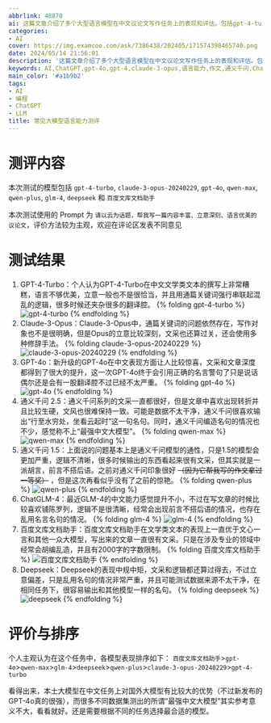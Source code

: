 ```yaml
---
abbrlink: 48870
ai: 这篇文章介绍了多个大型语言模型在中文议论文写作任务上的表现和评估。包括gpt-4-turbo、claude-3-opus、gpt-4o、通义千问、glm-4、百度文库文档助手和deepseek等。作者通过一个具体的写作Prompt对这些模型的文学表达、逻辑连贯性和立意深度进行了测试和比较，并给出了主观的排序和评价。文章指出不同模型在处理中文文本时的优势和不足，强调选择合适的模型对于完成特定任务的重要性。
categories:
- AI
cover: https://img.examcoo.com/ask/7386438/202405/171574398465740.png
date: 2024/05/14 21:56:01
description: '这篇文章介绍了多个大型语言模型在中文议论文写作任务上的表现和评估。包括gpt-4-turbo、claude-3-opus、gpt-4o、通义千问、glm-4、百度文库文档助手和deepseek等。作者通过一个具体的写作Prompt对这些模型的文学表达、逻辑连贯性和立意深度进行了测试和比较，并给出了主观的排序和评价。文章指出不同模型在处理中文文本时的优势和不足，强调选择合适的模型对于完成特定任务的重要性。'
keywords: AI,ChatGPT,gpt-4o,gpt-4,claude-3-opus,语言能力,作文,通义千问,ChatGLM,deepseek
main_color: '#a1b9b2'
tags:
- AI
- 编程
- ChatGPT
- LLM
title: 常见大模型语言能力测评
---
```

# 测评内容

本次测试的模型包括 `gpt-4-turbo`, `claude-3-opus-20240229`, `gpt-4o`, `qwen-max`, `qwen-plus`, `glm-4`, `deepseek` 和 `百度文库文档助手`

本次测试使用的 Prompt 为 `请以云为话题，帮我写一篇内容丰富、立意深刻、语言优美的议论文`，评价方法较为主观，欢迎在评论区发表不同意见

# 测试结果

1. GPT-4-Turbo：个人认为GPT-4-Turbo在中文文学类文本的撰写上非常糟糕，语言不够优美，立意一般也不是很恰当，并且用通篇关键词强行串联起混乱的逻辑，很多时候还夹杂很多的翻译腔。
   {% folding gpt-4-turbo %}
   ![gpt-4-turbo](https://cdn.jerryz.com.cn/gh/YangguangZhou/picx-images-hosting@master/gpt-4-turbo.jpg)
   {% endfolding %}
2. Claude-3-Opus：Claude-3-Opus中，通篇关键词的问题依然存在，写作对象也不是很明确，但是Opus的立意比较深刻，文采也还算过关，还会使用多种修辞手法。
   {% folding claude-3-opus-20240229 %}
   ![claude-3-opus-20240229](https://cdn.jerryz.com.cn/gh/YangguangZhou/picx-images-hosting@master/claude-3-opus-2024.jpg)
   {% endfolding %}
3. GPT-4o：新升级的GPT-4o在中文表现方面让人比较惊喜，文采和文章深度都得到了很大的提升，这一次GPT-4o终于会引用正确的名言警句了只是说话偶尔还是会有一股翻译腔不过已经不太严重。
   {% folding gpt-4o %}
   ![gpt-4o](https://cdn.jerryz.com.cn/gh/YangguangZhou/picx-images-hosting@master/gpt-4o.jpg)
   {% endfolding %}
4. 通义千问 2.5：通义千问系列的文采一直都很好，但是文章中喜欢出现转折并且比较生硬，文风也很难保持一致。可能是数据不太干净，通义千问很喜欢输出“行至水穷处，坐看云起时”这一句名句。同时，通义千问编造名句的情况也不少，感觉称不上“最强中文大模型”。
   {% folding qwen-max %}
   ![qwen-max](https://cdn.jerryz.com.cn/gh/YangguangZhou/picx-images-hosting@master/qwen-max.jpg)
   {% endfolding %}
5. 通义千问 1.5：上面说的问题基本上是通义千问模型的通性，只是1.5的模型会更加严重，逻辑不清晰，很多时候输出的东西看起来很有文采，但其实就是一派胡言，前言不搭后语。之前对通义千问印象很好 ~~（因为它帮我写的作文拿过一等奖）~~ ，但是这次再看似乎没有了之前的惊艳。
   {% folding qwen-plus %}
   ![qwen-plus](https://cdn.jerryz.com.cn/gh/YangguangZhou/picx-images-hosting@master/qwen-plus.jpg)
   {% endfolding %}
6. ChatGLM-4：最近GLM-4的中文能力感觉提升不小，不过在写文章的时候比较喜欢铺陈罗列，逻辑不是很清晰，经常会出现前言不搭后语的情况，也存在乱用名言名句的情况。
   {% folding glm-4 %}
   ![glm-4](https://cdn.jerryz.com.cn/gh/YangguangZhou/picx-images-hosting@master/glm-4.jpg)
   {% endfolding %}
7. 百度文库文档助手：百度文库文档助手在文学类文本的表现上一直优于文心一言和其他一众大模型，写出来的文章一直很有文采。只是在涉及专业的领域中经常会胡编乱造，并且有2000字的字数限制。
   {% folding 百度文库文档助手 %}
   ![百度文库文档助手](https://cdn.jerryz.com.cn/gh/YangguangZhou/picx-images-hosting@master/百度文库文档助手.jpg)
   {% endfolding %}
8. Deepseek：Deepseek的表现中规中矩，文采和逻辑都还算过得去，不过立意偏差，只是乱用名句的情况非常严重，并且可能测试数据来源不太干净，在相同任务下，很容易输出和其他模型一样的名句。
   {% folding deepseek %}
   ![deepseek](https://cdn.jerryz.com.cn/gh/YangguangZhou/picx-images-hosting@master/deepseek.jpg)
   {% endfolding %}

# 评价与排序

个人主观认为在这个任务中，各模型表现排序如下：
`百度文库文档助手`>`gpt-4o`>`qwen-max`>`glm-4`>`deepseek`>`qwen-plus`>`claude-3-opus-20240229`>`gpt-4-turbo`

看得出来，本土大模型在中文任务上对国外大模型有比较大的优势（不过新发布的GPT-4o真的很强），而很多不同数据集测出的所谓“最强中文大模型”其实参考意义不大，看看就好。还是需要根据不同的任务选择最合适的模型。
